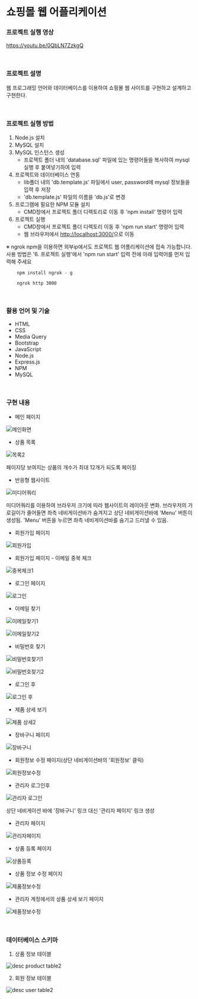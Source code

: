# 쇼핑몰 웹 어플리케이션

### 프로젝트 실행 영상

<https://youtu.be/0QbLN7ZzkgQ>

<br>

### 프로젝트 설명

웹 프로그래밍 언어와 데이터베이스를 이용하여 쇼핑몰 웹 사이트를 구현하고 설계하고 구현한다.

<br>

### 프로젝트 실행 방법
1. Node.js 설치
2. MySQL 설치
3. MySQL 인스턴스 생성
    - 프로젝트 폴더 내의 'database.sql' 파일에 있는 명령어들을 복사하여 mysql 실행 후 붙여넣기하여 입력
4. 프로젝트와 데이터베이스 연동
    - lib폴더 내의 'db.template.js' 파일에서 user, password에 mysql 정보들을 입력 후 저장
    - 'db.template.js' 파일의 이름을 'db.js'로 변경
5. 프로그램에 필요한 NPM 모듈 설치
    - CMD창에서 프로젝트 폴더 디렉토리로 이동 후 'npm install' 명령어 입력
6. 프로젝트 실행
    - CMD창에서 프로젝트 폴더 디렉토리 이동 후 'npm run start' 명령어 입력
    - 웹 브라우저에서 <http://localhost:3000/>으로 이동

※ ngrok npm을 이용하면 외부ip에서도 프로젝트 웹 어플리케이션에 접속 가능합니다. 사용 방법은 '6. 프로젝트 실행'에서 'npm run start' 입력 전에 아래 입력어를 먼저 입력해 주세요

		npm install ngrok - g
		
		ngrok http 3000



<br>

### 활용 언어 및 기술
- HTML
- CSS
- Media Query
- Bootstrap
- JavaScript
- Node.js
- Express.js
- NPM
- MySQL
<br>

### 구현 내용

- 메인 페이지

![메인화면](https://user-images.githubusercontent.com/55964775/99182313-a0f60000-2777-11eb-838e-921bdd659ae5.JPG)



- 상품 목록

![목록2](https://user-images.githubusercontent.com/55964775/99929524-e6768680-2d90-11eb-95b7-3c0d8eb98178.png)

페이지당 보여지는 상품의 개수가 최대 12개가 되도록 페이징



- 반응형 웹사이트

![미디어쿼리](https://user-images.githubusercontent.com/55964775/99182381-06e28780-2778-11eb-8e7e-a1c905578e7b.gif)

미디어쿼리를 이용하여 브라우저 크기에 따라 웹사이트의 레이아웃 변화. 브라우저의 가로길이가 줄어들면 좌측 네비게이션바가 숨겨지고 상단 네비게이션바에 'Menu'  버튼이 생성됨. 'Menu' 버튼을 누르면 좌측 네비게이션바를 숨기고 드러낼 수 있음.



- 회원가입 페이지

![회원가입](https://user-images.githubusercontent.com/55964775/99182355-e9152280-2777-11eb-8530-630ae8c0b930.JPG)



- 회원가입 페이지 - 이메일 중복 체크

![중복체크1](https://user-images.githubusercontent.com/55964775/99182360-ec101300-2777-11eb-813c-14ca1d7e3c8d.JPG)



- 로그인 페이지

![로그인](https://user-images.githubusercontent.com/55964775/99182323-b5d29380-2777-11eb-81e1-fb032e005494.JPG)



- 이메일 찾기

![이메일찾기1](https://user-images.githubusercontent.com/55964775/99182332-c256ec00-2777-11eb-99d6-2680109f5901.JPG)

![이메일찾기2](https://user-images.githubusercontent.com/55964775/99182331-c1be5580-2777-11eb-9ebd-f25352f1af4e.JPG)



- 비밀번호 찾기

![비밀번호찾기1](https://user-images.githubusercontent.com/55964775/99182336-c5ea7300-2777-11eb-8b91-88f0aa6a3ba8.JPG)

![비밀번호찾기2](https://user-images.githubusercontent.com/55964775/99182335-c5ea7300-2777-11eb-939f-21884387243e.JPG)



- 로그인 후

![로그인 후](https://user-images.githubusercontent.com/55964775/99182343-cc78ea80-2777-11eb-9070-197b71f14a82.JPG)



- 제품 상세 보기

![제품 상세2](https://user-images.githubusercontent.com/55964775/99182345-d26ecb80-2777-11eb-9288-879685c6b857.JPG)



- 장바구니 페이지

![장바구니](https://user-images.githubusercontent.com/55964775/99182351-def32400-2777-11eb-8c65-f3c1ce59c08e.JPG)



- 회원정보 수정 페이지(상단 네비게이션바의 '회원정보' 클릭)

![회원정보수정](https://user-images.githubusercontent.com/55964775/99182352-e61a3200-2777-11eb-9169-bde2b76483e9.JPG)



- 관리자 로그인후

![관리자 로그인](https://user-images.githubusercontent.com/55964775/99182363-f205f400-2777-11eb-80cf-050341ae3313.JPG)

상단 네비게이션 바에 '장바구니' 링크 대신 '관리자 페이지' 링크 생성



- 관리자 페이지

![관리자페이지](https://user-images.githubusercontent.com/55964775/99182366-f4684e00-2777-11eb-977a-fcc2732885e3.JPG)



- 상품 등록 페이지

![상품등록](https://user-images.githubusercontent.com/55964775/99182371-f92d0200-2777-11eb-9e69-5833463c9535.JPG)



- 상품 정보 수정 페이지

![제품정보수정](https://user-images.githubusercontent.com/55964775/99182373-fcc08900-2777-11eb-9d10-0c0d41618770.JPG)



- 관리자 계정에서의 상품 상세 보기 페이지

![제품정보수정](https://user-images.githubusercontent.com/55964775/99182373-fcc08900-2777-11eb-9d10-0c0d41618770.JPG)

<br>

### 데이터베이스 스키마

1. 상품 정보 테이블

![desc product table2](https://user-images.githubusercontent.com/55964775/99185794-7f087780-278f-11eb-8242-0b5627c66a1c.JPG)



2. 회원 정보 테이블

![desc user table2](https://user-images.githubusercontent.com/55964775/99185795-84fe5880-278f-11eb-83a9-ed3e43c00735.JPG)

<br>

